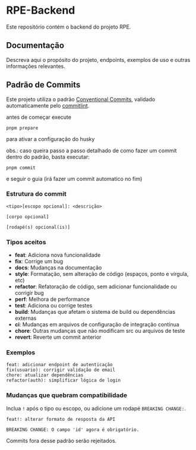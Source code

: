 # RPE-Backend

Este repositório contém o backend do projeto RPE.

## Documentação

Descreva aqui o propósito do projeto, endpoints, exemplos de uso e outras informações relevantes.

## Padrão de Commits

Este projeto utiliza o padrão [Conventional Commits](https://www.conventionalcommits.org/pt-br/v1.0.0/), validado automaticamente pelo [commitlint](https://github.com/conventional-changelog/commitlint).

antes de começar execute
```
pnpm prepare
```
para ativar a configuração do husky

obs.: caso queira passo a passo detalhado de como fazer um commit dentro do padrão, basta executar:
```
pnpm commit
```
e seguir o guia (irá fazer um commit automatico no fim)

### Estrutura do commit

```
<tipo>[escopo opcional]: <descrição>

[corpo opcional]

[rodapé(s) opcional(is)]
```

### Tipos aceitos
- **feat**: Adiciona nova funcionalidade
- **fix**: Corrige um bug
- **docs**: Mudanças na documentação
- **style**: Formatação, sem alteração de código (espaços, ponto e vírgula, etc)
- **refactor**: Refatoração de código, sem adicionar funcionalidade ou corrigir bug
- **perf**: Melhora de performance
- **test**: Adiciona ou corrige testes
- **build**: Mudanças que afetam o sistema de build ou dependências externas
- **ci**: Mudanças em arquivos de configuração de integração contínua
- **chore**: Outras mudanças que não modificam src ou arquivos de teste
- **revert**: Reverte um commit anterior

### Exemplos
```
feat: adicionar endpoint de autenticação
fix(usuario): corrigir validação de email
chore: atualizar dependências
refactor(auth): simplificar lógica de login
```

### Mudanças que quebram compatibilidade
Inclua `!` após o tipo ou escopo, ou adicione um rodapé `BREAKING CHANGE:`.

```
feat!: alterar formato de resposta da API

BREAKING CHANGE: O campo 'id' agora é obrigatório.
```

Commits fora desse padrão serão rejeitados.